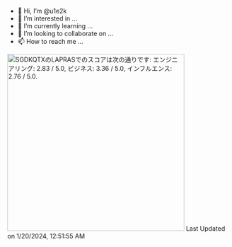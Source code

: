 - 👋 Hi, I’m @u1e2k
- 👀 I’m interested in ...
- 🌱 I’m currently learning ...
- 💞️ I’m looking to collaborate on ...
- 📫 How to reach me ...

<!---
u1e2k/u1e2k is a ✨ special ✨ repository because its `README.md` (this file) appears on your GitHub profile.
You can click the Preview link to take a look at your changes.
--->

<!--START_SECTION:lapras-card-->
<p ><a href="https://lapras.com/public/SGDKQTX" target="_blank" rel="noopener noreferrer"><img alt="SGDKQTXのLAPRASでのスコアは次の通りです: エンジニアリング: 2.83 / 5.0, ビジネス: 3.36 / 5.0, インフルエンス: 2.76 / 5.0." src="https://lapras-card-generator.vercel.app/api/svg?e=2.83&b=3.36&i=2.76&b1=%23020E27&b2=%230E5593&i1=%23030E21&i2=%231688BF&l=ja" width="400" ></a>  
Last Updated on 1/20/2024, 12:51:55 AM</p>
<!--END_SECTION:lapras-card-->
